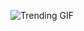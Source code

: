 ![Trending GIF](https://media4.giphy.com/media/v1.Y2lkPThiYjIxNzcycWluZWQ5NTQwa3RzdDJnNjgzdmdpcnJrdThlOXduaTE2MXdoNTZ5ZSZlcD12MV9naWZzX3NlYXJjaCZjdD1n/xUPGcEliCc7bETyfO8/giphy.gif)
